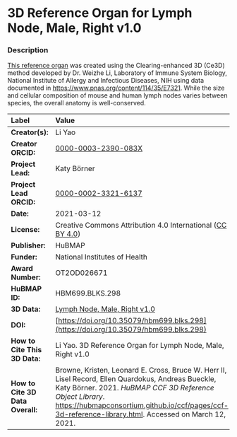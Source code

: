 # 3D Reference Organ for Lymph Node, Male, Right v1.0

### Description
[This reference organ](https://hubmapconsortium.github.io/ccf/pages/ccf-3d-reference-library.html) was created using the Clearing-enhanced 3D (Ce3D) method developed by Dr. Weizhe Li, Laboratory of Immune System Biology, National Institute of Allergy and Infectious Diseases, NIH using data documented in https://www.pnas.org/content/114/35/E7321. While the size and cellular composition of mouse and human lymph nodes varies between species, the overall anatomy is well-conserved. 

| Label | Value |
| :------------- |:-------------|
| **Creator(s):** | Li Yao |
| **Creator ORCID:** | [0000-0003-2390-083X](https://orcid.org/0000-0003-2390-083X) |
| **Project Lead:** | Katy B&ouml;rner |
| **Project Lead ORCID:** | [0000-0002-3321-6137](https://orcid.org/0000-0002-3321-6137) |
| **Date:** | 2021-03-12 |
| **License:** | Creative Commons Attribution 4.0 International ([CC BY 4.0](https://creativecommons.org/licenses/by/4.0/)) |
| **Publisher:** | HuBMAP |
| **Funder:** | National Institutes of Health |
| **Award Number:** | OT2OD026671 |
| **HuBMAP ID:** | HBM699.BLKS.298 |
| **3D Data:** | [Lymph Node, Male, Right v1.0](https://hubmapconsortium.github.io/ccf-releases/v1.0/models/NIH_M_Lymph_Node_Right_v1.0.glb) |
| **DOI:** | [https://doi.org/10.35079/hbm699.blks.298](https://doi.org/10.35079/hbm699.blks.298) |
| **How to Cite This 3D Data:** | Li Yao. 3D Reference Organ for Lymph Node, Male, Right v1.0 | [https://doi.org/10.35079/hbm699.blks.298](https://doi.org/10.35079/hbm699.blks.298) |
| **How to Cite 3D Data Overall:** | Browne, Kristen, Leonard E. Cross, Bruce W. Herr II, Lisel Record, Ellen Quardokus, Andreas Bueckle, Katy B&ouml;rner. 2021. *HuBMAP CCF 3D Reference Object Library*. https://hubmapconsortium.github.io/ccf/pages/ccf-3d-reference-library.html. Accessed on March 12, 2021. |